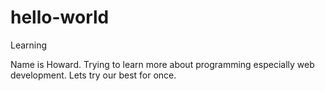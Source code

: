 # hello-world
Learning

Name is Howard. Trying to learn more about programming especially web development. 
Lets try our best for once.
